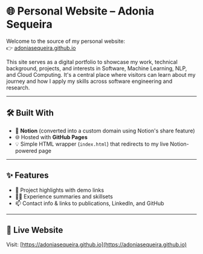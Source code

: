 # 🌐 Personal Website – Adonia Sequeira

Welcome to the source of my personal website:  
👉 [adoniasequeira.github.io](https://adoniasequeira.github.io)

This site serves as a digital portfolio to showcase my work, technical background, projects, and interests in Software, Machine Learning, NLP, and Cloud Computing. It's a central place where visitors can learn about my journey and how I apply my skills across software engineering and research.

---

## 🛠️ Built With

- 🧠 **Notion** (converted into a custom domain using Notion's share feature)
- 🌐 Hosted with **GitHub Pages**
- 💡 Simple HTML wrapper (`index.html`) that redirects to my live Notion-powered page

---

## ✨ Features

- 📖 Project highlights with demo links
- 🧑‍💻 Experience summaries and skillsets
- 📫 Contact info & links to publications, LinkedIn, and GitHub

---

## 🔗 Live Website

Visit: [https://adoniasequeira.github.io](https://adoniasequeira.github.io)
